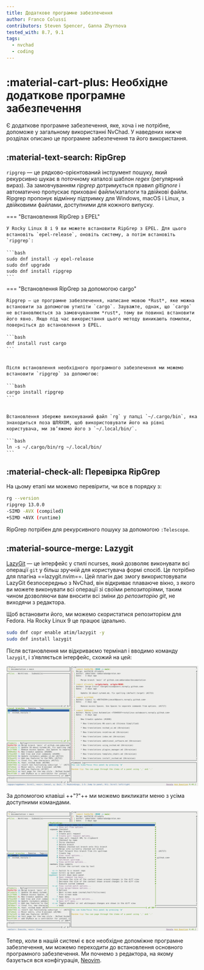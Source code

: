 ```yaml
---
title: Додаткове програмне забезпечення
author: Franco Colussi
contributors: Steven Spencer, Ganna Zhyrnova
tested_with: 8.7, 9.1
tags:
  - nvchad
  - coding
---
```


# :material-cart-plus: Необхідне додаткове програмне забезпечення

Є додаткове програмне забезпечення, яке, хоча і не потрібне, допоможе у загальному використанні NvChad. У наведених нижче розділах описано це програмне забезпечення та його використання.

## :material-text-search: RipGrep

`ripgrep` — це рядково-орієнтований інструмент пошуку, який рекурсивно шукає в поточному каталозі шаблон *regex* (регулярний вираз). За замовчуванням *ripgrep* дотримується правил *gitignore* і автоматично пропускає приховані файли/каталоги та двійкові файли. Ripgrep пропонує відмінну підтримку для Windows, macOS і Linux, з двійковими файлами, доступними для кожного випуску.

=== "Встановлення RipGrep з EPEL"

    У Rocky Linux 8 і 9 ви можете встановити RipGrep з EPEL. Для цього встановіть `epel-release`, оновіть систему, а потім встановіть `ripgrep`:

    ```bash
    sudo dnf install -y epel-release
    sudo dnf upgrade
    sudo dnf install ripgrep
    ```

=== "Встановлення RipGrep за допомогою cargo"

    Ripgrep — це програмне забезпечення, написане мовою *Rust*, яке можна встановити за допомогою утиліти `cargo`. Зауважте, однак, що `cargo` не встановлюється за замовчуванням *rust*, тому ви повинні встановити його явно. Якщо під час використання цього методу виникають помилки, поверніться до встановлення з EPEL.

    ```bash
    dnf install rust cargo
    ```


    Після встановлення необхідного програмного забезпечення ми можемо встановити `ripgrep` за допомогою:

    ```bash
    cargo install ripgrep
    ```


    Встановлення збереже виконуваний файл `rg` у папці `~/.cargo/bin`, яка знаходиться поза ШЛЯХОМ, щоб використовувати його на рівні користувача, ми зв’яжемо його з `~/.local/bin/`.

    ```bash
    ln -s ~/.cargo/bin/rg ~/.local/bin/
    ```

## :material-check-all: Перевірка RipGrep

На цьому етапі ми можемо перевірити, чи все в порядку з:

```bash
rg --version
ripgrep 13.0.0
-SIMD -AVX (compiled)
+SIMD +AVX (runtime)
```

RipGrep потрібен для рекурсивного пошуку за допомогою `:Telescope`.

## :material-source-merge: Lazygit

[LazyGit](https://github.com/jesseduffield/lazygit) — це інтерфейс у стилі ncurses, який дозволяє виконувати всі операції `git` у більш зручній для користувача формі спосіб. Це потрібно для плагіна ==lazygit.nvim==. Цей плагін дає змогу використовувати LazyGit безпосередньо з NvChad, він відкриває плаваюче вікно, з якого ви можете виконувати всі операції зі своїми репозиторіями, таким чином дозволяючи вам вносити всі зміни до *репозиторію git*, не виходячи з редактора.

Щоб встановити його, ми можемо скористатися репозиторієм для Fedora. На Rocky Linux 9 це працює ідеально.

```bash
sudo dnf copr enable atim/lazygit -y
sudo dnf install lazygit
```

Після встановлення ми відкриваємо термінал і вводимо команду `lazygit`, і з’являється інтерфейс, схожий на цей:

![LazyGit UI](./images/lazygit_ui.png)

За допомогою клавіші ++"?"++ ми можемо викликати меню з усіма доступними командами.

![LazyGit UI](images/lazygit_menu.png)

Тепер, коли в нашій системі є все необхідне допоміжне програмне забезпечення, ми можемо переходити до встановлення основного програмного забезпечення. Ми почнемо з редактора, на якому базується вся конфігурація, [Neovim](install_nvim.md).
